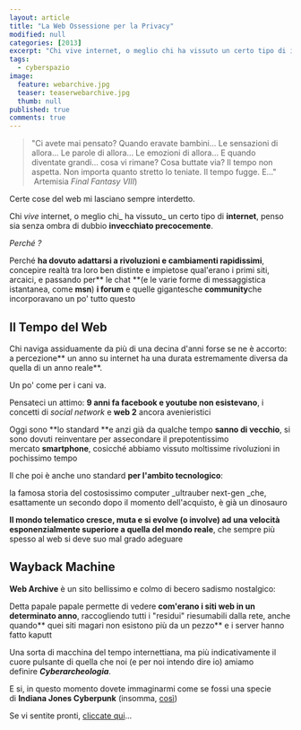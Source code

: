 ```yaml
---
layout: article
title: "La Web Ossessione per la Privacy"
modified: null
categories: [2013]
excerpt: "Chi vive internet, o meglio chi ha vissuto un certo tipo di internet, penso sia senza ombra di dubbio invecchiato precocemente..."
tags:
  - cyberspazio
image: 
  feature: webarchive.jpg
  teaser: teaserwebarchive.jpg
  thumb: null
published: true
comments: true
---
```


> "Ci avete mai pensato? Quando eravate bambini... Le sensazioni di allora... Le parole di allora... Le emozioni di allora... E quando diventate grandi... cosa vi rimane? Cosa buttate via? Il tempo non aspetta. Non importa quanto stretto lo teniate. Il tempo fugge. E..."  Artemisia _Final Fantasy VIII_)
  
Certe cose del web mi lasciano sempre interdetto.  
  
Chi _vive_ internet, o meglio chi_ ha vissuto_ un certo tipo di **internet**, penso sia senza ombra di dubbio **invecchiato precocemente**.  
  
_Perché ?_  
  
Perché **ha dovuto adattarsi a rivoluzioni e cambiamenti rapidissimi**, concepire realtà tra loro ben distinte e impietose qual'erano i primi siti, arcaici, e passando per** le chat **(e le varie forme di messaggistica istantanea, come **msn**) **i forum** e quelle gigantesche **community**che incorporavano un po' tutto questo  

## Il Tempo del Web
  
Chi naviga assiduamente da più di una decina d'anni forse se ne è accorto: a percezione** un anno su internet ha una durata estremamente diversa da quella di un anno reale**.  
  
Un po' come per i cani va.  
  
Pensateci un attimo: **9 anni fa facebook e youtube non esistevano**, i concetti di _social network_ e **web 2** ancora avenieristici  
  
Oggi sono **lo standard **e anzi già da qualche tempo **sanno di vecchio**, si sono dovuti reinventare per assecondare il prepotentissimo mercato **smartphone**, cosicché abbiamo vissuto moltissime rivoluzioni in pochissimo tempo  
  
Il che poi è anche uno standard **per l'ambito tecnologico**:  
  
la famosa storia del costosissimo computer _ultrauber next-gen _che, esattamente un secondo dopo il momento dell'acquisto, è già un dinosauro  
  
**Il mondo telematico cresce, muta e si evolve (o involve) ad una velocità esponenzialmente superiore a quella del mondo reale**, che sempre più spesso al web si deve suo mal grado adeguare  

## Wayback Machine

**Web Archive** è un sito bellissimo e colmo di becero sadismo nostalgico: 
  
Detta papale papale permette di vedere **com'erano i siti web in un determinato anno**, raccogliendo tutti i "residui" riesumabili dalla rete, anche quando** quei siti magari non esistono più da un pezzo** e i server hanno fatto kaputt  
  
Una sorta di macchina del tempo internettiana, ma più indicativamente il cuore pulsante di quella che noi (e per noi intendo dire io) amiamo definire _**Cyberarcheologia**_.  
  
E si, in questo momento dovete immaginarmi come se fossi una specie di **Indiana Jones Cyberpunk** (insomma, [così](http://cdn.blogosfere.it/pellicolerovinate/images/1982_blade_runner_the_final_cut_001.jpg))  
  
Se vi sentite pronti, [cliccate qui](http://archive.org/web/)...